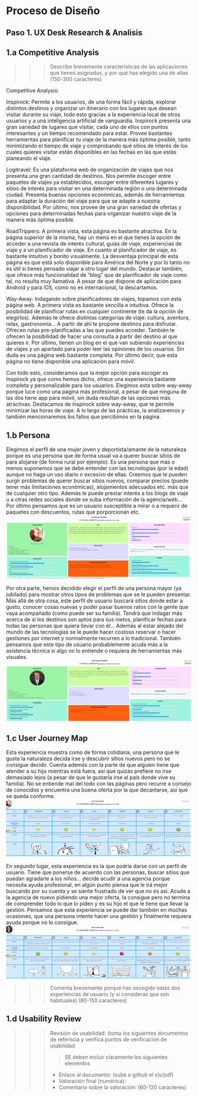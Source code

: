 # Proceso de Diseño 

## Paso 1. UX Desk Research & Analisis 

1.a Competitive Analysis
-----

>>> Describe brevemente características de las aplicaciones que tienes asignadas, y por qué has elegido una de ellas (150-300 caracteres) 

Competitive Analysis:

Inspirock: Permite a los usuarios, de una forma fácil y rápida, explorar distintos destinos y organizar un itinerario con los lugares que desean visitar durante su viaje, todo esto gracias a la experiencia local de otros usuarios y a una inteligencia artificial de vanguardia. Inspirock presenta una gran variedad de lugares que visitar, cada uno de ellos con puntos interesantes y un tiempo recomendado para estar. Provee bastantes herramientas para planificar tu viaje de la manera más óptima posible, tanto minimizando el tiempo de viaje y comprobando qué sitios de interés de los cuales quieres visitar están disponibles en las fechas en las que estás planeando el viaje.


Logitravel: Es una plataforma web de organización de viajes que nos presenta una gran cantidad de destinos. Nos permite escoger entre paquetes de viajes ya establecidos, escoger entre diferentes lugares y sitios de interés para visitar en una determinada región o una determinada ciudad. Presenta buenas opciones económicas, además de herramientas para adaptar la duración del viaje para que se adapte a nuestra disponibilidad. Por último, nos provee de una gran variedad de ofertas y opciones para determinadas fechas para organizar nuestro viaje de la manera más óptima posible.


RoadTrippers: A primera vista, esta página es bastante atractiva. En la página superior de la misma, hay un menú en el que tienes la opción de acceder a una revista de interés cultural, guías de viaje, experiencias de viaje y a un planificador de viaje. En cuanto al planificador de viaje, es bastante intuitivo y bonito visualmente. La desventaja principal de esta página es que está solo disponible para América del Norte y por lo tanto no es útil si tienes pensado viajar a otro lugar del mundo. Destacar también, que ofrece más funcionalidad de “blog” que de planificador de viaje como tal, no resulta muy llamativa. A pesar de que dispone de aplicación para Android y para iOS, como no es internacional, la descartamos.



Way-Away: Indagando sobre planificadores de viajes, topamos con esta página web. A primera vista es bastante sencilla e intuitiva. Ofrece la posibilidad de planificar rutas en cualquier continente (te da la opción de elegirlos). Además te ofrece distintas categorías de viaje: cultura, aventura, relax, gastronomía… A partir de ahí te propone destinos para disfrutar. Ofrecen rutas pre-planificadas a las que puedes acceder. También te ofrecen la posibilidad de hacer una consulta a partir del destino al que quieres ir. Por último, tienen un blog en el que van subiendo experiencias de viajes y un apartado para poder leer las opiniones de los usuarios. Sin duda es una página web bastante completa. Por último decir, que esta página no tiene disponible una aplicación para móvil. 


Con todo esto, consideramos que la mejor opción para escoger es Inspirock ya que como hemos dicho, ofrece una experiencia bastante completa y personalizable para los usuarios. Elegimos esta sobre way-away porque luce como una página más profesional, a pesar de que ninguna de las dos tiene app para móvil, sin duda resultan de las opciones más atractivas. Destacamos de inspirock sobre way-away, que te permite minimizar las horas de viaje. A lo largo de las prácticas, la analizaremos y también mencionaremos los fallos que percibimos en la página.


1.b Persona
-----

Elegimos el perfil de una mujer joven y deportista/amante de la naturaleza porque es una persona que de forma usual va a querer buscar sitios de para alojarse (de forma rural por ejemplo). Es una persona que más o menos suponemos que se debe entender con las tecnologías (por la edad) aunque no haga un uso diario o excesivo de ellas. Creemos que le pueden surgir problemas de querer buscar sitios nuevos, comparar precios (puede tener más limitaciones económicas), alojamientos adecuados etc. más que de cualquier otro tipo. Además le puede prestar interés a los blogs de viaje u a otras redes sociales donde se suba información de la agencia/web... Por último pensamos que es un usuario susceptible a mirar o a requerir de paquetes con descuentos, rutas que porporcionan etc.
![](https://github.com/lawvp/DIU21/blob/master/img/persona1.png)

Por otra parte, hemos decidido elegir el perfil de una persona mayor (ya jubilado) para mostrar otros tipos de problemas que se le pueden presentar. Más allá de otra cosa, este perfil de usuario buscará sitios donde estar a gusto, conocer cosas nuevas y poder pasar buenos ratos con la gente que vaya acompañado (como puede ser su familia). Tendrá que indagar más acerca de si los destinos son aptos para sus nietos, planificar fechas para todas las personas que quiera llevar con él... Además al estar alejado del mundo de las tecnologías se le puede hacer costoso reservar o hacer gestiones por internet y normalmente recurren a lo tradicional. También pensamos que este tipo de usuario probablemente acuda más a la asistencia técnica si algo no lo entiende o requiera de herramientas más visuales.
![](https://github.com/lawvp/DIU21/blob/master/img/persona2.png)


1.c User Journey Map
----
Esta experiencia muestra como de forma cotidiana, una persona que le guste la naturaleza decida irse y descubrir sitios nuevos pero no se consigue decidir. Cuenta además con la parte de que alguien tiene que atender a su hijo mientras está fuera, así que quizás prefiere no irse demasiado lejos (a pesar de que le gustaría irse al país donde vive su familia). No se entiende mal del todo con las páginas pero recurre a consejo de conocidos y encuentra una buena oferta por la que decantarse, así que se queda conforme.
![](https://github.com/lawvp/DIU21/blob/master/img/journal1.png)

En segundo lugar, esta experiencia es la que podría darse con un perfil de usuario. Tiene que ponerse de acuerdo con las personas, buscar sitios que puedan agradarle a los niños... decide acudir a una agencia porque necesita ayuda profesional, en algún punto piensa que le irá mejor buscando por su cuenta y se siente frustrado de ver que no es así. Acude a la agencia de nuevo pidiendo una mejor oferta, la consigue pero no termina de comprender todo lo que lo piden y es su hijo el que le tiene que llevar la gestión. Pensamos que esta experiencia se puede dar también en muchas ocasiones, que una persona intente hacer una gestión y finalmente requiera ayuda porque no lo consigue.
![](https://github.com/lawvp/DIU21/blob/master/img/journal2.png)

>>> Comenta brevemente porqué has escogido estas dos experiencias de usuario (y si consideras que son habituales) (80-150 caracteres) 

1.d Usability Review
----
>>>  Revisión de usabilidad: (toma los siguientes documentos de referncia y verifica puntos de verificación de  usabilidad
>>>> SE deben incluir claramente los siguientes elementos
>>> - Enlace al documento:  (sube a github el xls/pdf) 
>>> - Valoración final (numérica): 
>>> - Comentario sobre la valoración:  (60-120 caracteres)
